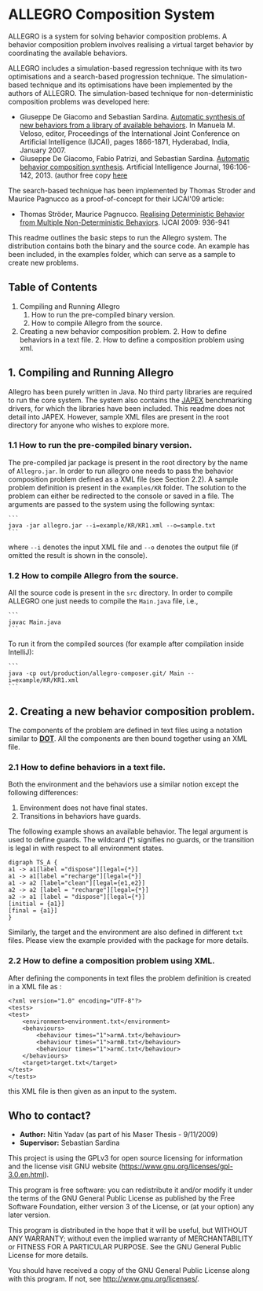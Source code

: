 # ALLEGRO Composition System

ALLEGRO is a system for solving behavior composition problems.  A behavior composition problem involves realising a virtual target behavior by coordinating the available behaviors. 

ALLEGRO includes a simulation-based regression technique with its two optimisations and a search-based progression technique. The simulation-based technique and its optimisations have been implemented by the authors of ALLEGRO. The simulation-based technique for non-deterministic composition problems was developed here:
* Giuseppe De Giacomo and Sebastian Sardina. [Automatic synthesis of new behaviors from a library of available behaviors](https://www.ijcai.org/Proceedings/07/Papers/301.pdf). In Manuela M. Veloso, editor, Proceedings of the International Joint Conference on Artificial Intelligence (IJCAI), pages 1866-1871, Hyderabad, India, January 2007.
* Giuseppe De Giacomo, Fabio Patrizi, and Sebastian Sardina. [Automatic behavior composition synthesis](http://dx.doi.org/10.1016/j.artint.2012.12.001). Artificial Intelligence Journal, 196:106-142, 2013. (author free copy [here](https://sites.google.com/site/ssardina/publications/aij13-dgps-autocomp.pdf?attredirects=0)

The search-based technique has been implemented by Thomas Stroder and Maurice Pagnucco as a proof-of-concept for their IJCAI'09 article:
* Thomas Ströder, Maurice Pagnucco. [Realising Deterministic Behavior from Multiple Non-Deterministic Behaviors](http://www.ijcai.org/Proceedings/09/Papers/159.pdf). IJCAI 2009: 936-941

This readme outlines the basic steps to run the Allegro system. The distribution contains both the binary and the source code. An example has been included, in the examples folder, which can serve as a sample to create new problems.

## Table of Contents

1. Compiling and Running Allegro
    1. How to run the pre-compiled binary version.
    2. How to compile Allegro from the source.
2. Creating a new behavior composition problem.
    2. How to define behaviors in a text file.
    2. How to define a composition problem using xml.

## 1. Compiling and Running Allegro

Allegro has been purely written in Java. No third party libraries are required to run the core system. The system also contains the [JAPEX](http://www.japex.co.jp/english/) benchmarking drivers, for which the libraries have been included. This readme does not detail into JAPEX. However, sample XML files are present in the root directory for anyone who wishes to explore more.

### 1.1 How to run the pre-compiled binary version.

The pre-compiled jar package is present in the root directory by the name of `Allegro.jar`. In order to run allegro one needs to pass the behavior composition problem defined as a XML file (see Section 2.2). A sample problem definition is present in the `examples/KR` folder. The solution to the problem can either be redirected to the console or saved in a file. The arguments are passed to the system using the following syntax:

    ```
    java -jar allegro.jar --i=example/KR/KR1.xml --o=sample.txt
    ```

where `--i` denotes the input XML file and `--o` denotes the output file (if  omitted the result is shown in the console).

### 1.2 How to compile Allegro from the source.

All the source code is present in the `src` directory. In order to compile ALLEGRO one just needs to compile the `Main.java` file, i.e., 

    ```
    javac Main.java
    ```
    
To run it from the compiled sources (for example after compilation inside IntelliJ):

    ```
    java -cp out/production/allegro-composer.git/ Main --i=example/KR/KR1.xml
    ```

## 2. Creating a new behavior composition problem.

The components of the problem are defined in text files using a notation similar to [**DOT**](https://en.wikipedia.org/wiki/DOT_(graph_description_language)). All the components are then bound together using an XML file.

### 2.1 How to define behaviors in a text file.

Both the environment and the behaviors use a similar notion except the following differences:

1. Environment does not have final states.
2. Transitions in behaviors have guards.

The following example shows an available behavior. The legal argument is used to define guards. The wildcard (*) signifies no guards, or the transition is legal in with respect to all environment states.

```
digraph TS_A {
a1 -> a1[label ="dispose"][legal={*}]
a1 -> a1[label ="recharge"][legal={*}]
a1 -> a2 [label="clean"][legal={e1,e2}]
a2 -> a2 [label = "recharge"][legal={*}]
a2 -> a1 [label = "dispose"][legal={*}]
[initial = {a1}]
[final = {a1}]
}
```

Similarly, the target and the environment are also defined in different `txt` files. Please view the example provided with the package for more details.

### 2.2 How to define a composition problem using XML.

After defining the components in text files the problem definition is created
in a XML file as :

```
<?xml version="1.0" encoding="UTF-8"?>
<tests>
<test>
	<environment>environment.txt</environment>
	<behaviours>
		<behaviour times="1">armA.txt</behaviour>
		<behaviour times="1">armB.txt</behaviour>
		<behaviour times="1">armC.txt</behaviour>
	</behaviours>
	<target>target.txt</target>
</test>
</tests>
```

this XML file is then given as an input to the system.


## Who to contact?

* **Author:** Nitin Yadav (as part of his Maser Thesis - 9/11/2009)
* **Supervisor:** Sebastian Sardina


This project is using the GPLv3 for open source licensing for information and the license visit GNU website (https://www.gnu.org/licenses/gpl-3.0.en.html).

This program is free software: you can redistribute it and/or modify it under the terms of the GNU General Public License as published by the Free Software Foundation, either version 3 of the License, or (at your option) any later version.

This program is distributed in the hope that it will be useful, but WITHOUT ANY WARRANTY; without even the implied warranty of MERCHANTABILITY or FITNESS FOR A PARTICULAR PURPOSE. See the GNU General Public License for more details.

You should have received a copy of the GNU General Public License along with this program. If not, see http://www.gnu.org/licenses/.